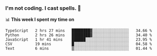 ### I'm not coding. I cast spells. 🎩

📊 **This week I spent my time on**
<!--START_SECTION:waka-->
```text
TypeScript   2 hrs 27 mins   ████████▓░░░░░░░░░░░░░░░░   34.66 % 
Python       2 hrs 26 mins   ████████▓░░░░░░░░░░░░░░░░   34.40 % 
JavaScript   1 hr 41 mins    ██████░░░░░░░░░░░░░░░░░░░   23.95 % 
CSV          19 mins         █░░░░░░░░░░░░░░░░░░░░░░░░   04.58 % 
Text         6 mins          ▒░░░░░░░░░░░░░░░░░░░░░░░░   01.44 % 
```
<!--END_SECTION:waka-->
